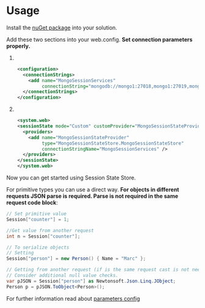 Usage
=====

Install the [nuGet package](https://www.nuget.org/packages/MongoSessionStateStore/) into your solution.

Add these two sections into your web.config. **Set connection parameters properly.**

1.
```xml
    <configuration>
      <connectionStrings>
        <add name="MongoSessionServices"
             connectionString="mongodb://mongo1:27018,mongo1:27019,mongo1:27020/?connect=replicaset"/>
      </connectionStrings>
    </configuration>
```
2.
```xml
    <system.web>
    <sessionState mode="Custom" customProvider="MongoSessionStateProvider">
      <providers>
        <add name="MongoSessionStateProvider"
             type="MongoSessionStateStore.MongoSessionStateStore"
             connectionStringName="MongoSessionServices" />
      </providers>
    </sessionState>
    </system.web>
```

Now you can get started using Session State Store.

For primitive types you can use a direct way. **For objects in different requests JSON parse is required. Parse is not required in the same request code block**:

```C#
// Set primitive value
Session["counter"] = 1;

//Get value from another request
int n = Session["counter"];

// To serialize objects 
// Setting
Session["person"] = new Person() { Name = "Marc" };

// Getting from another request (if is the same request cast is not needed!!!)
// Consider additional null value checks.
var pJSON = Session["person"] as Newtonsoft.Json.Linq.JObject;
Person p = pJSON.ToObject<Person>();
```

For further information read about [parameters config](https://github.com/MarkCBB/MongoDB-ASP.NET-Session-State-Store/wiki/Web.config-parameters#parameters-detail)
